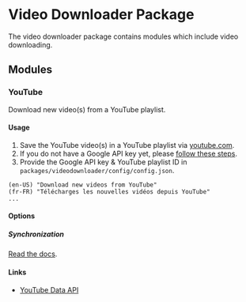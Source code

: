 # Video Downloader Package

The video downloader package contains modules which include video downloading.

## Modules

### YouTube

Download new video(s) from a YouTube playlist.

#### Usage

1. Save the YouTube video(s) in a YouTube playlist via [youtube.com](https://www.youtube.com).
2. If you do not have a Google API key yet, please [follow these steps](https://developers.google.com/youtube/v3/getting-started).
3. Provide the Google API key & YouTube playlist ID in `packages/videodownloader/config/config.json`.

```
(en-US) "Download new videos from YouTube"
(fr-FR) "Télécharges les nouvelles vidéos depuis YouTube"
...
```

#### Options

##### Synchronization

[Read the docs](http://docs.getleon.ai/configuration.html#synchronizer).

#### Links

- [YouTube Data API](https://developers.google.com/youtube/v3/getting-started)
